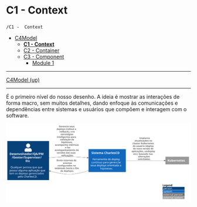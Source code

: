 # C1 -  Context

`/C1 -  Context`

* [C4Model](/docs/README.md)
  * [**C1 -  Context**](/docs/C1%20-%20%20Context/README.md)
  * [C2 - Container](/docs/C2%20-%20Container/README.md)
  * [C3 -  Component](/docs/C3%20-%20%20Component/README.md)
    * [Module 1](/docs/C3%20-%20%20Component/Module%201/README.md)

---

[C4Model (up)](/docs/README.md)

---

É o primeiro nível do nosso desenho. A ideia é mostrar as interações de forma macro, sem muitos detalhes, dando enfoque às comunicações e dependências entre sistemas e usuários que compõem e interagem com o software.



![diagram](c1.svg)